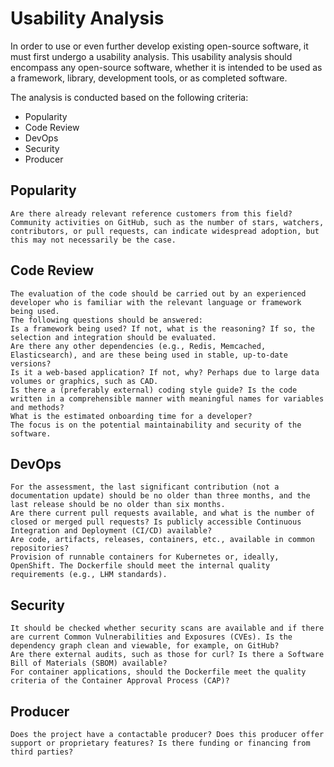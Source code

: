 # Usability Analysis

In order to use or even further develop existing open-source software, it must first undergo a usability analysis. This usability analysis should encompass any open-source software, whether it is intended to be used as a framework, library, development tools, or as completed software.

The analysis is conducted based on the following criteria:

* Popularity
* Code Review
* DevOps
* Security
* Producer

## Popularity

    Are there already relevant reference customers from this field? Community activities on GitHub, such as the number of stars, watchers, contributors, or pull requests, can indicate widespread adoption, but this may not necessarily be the case.

## Code Review

    The evaluation of the code should be carried out by an experienced developer who is familiar with the relevant language or framework being used. 
    The following questions should be answered:
    Is a framework being used? If not, what is the reasoning? If so, the selection and integration should be evaluated.
    Are there any other dependencies (e.g., Redis, Memcached, Elasticsearch), and are these being used in stable, up-to-date versions?
    Is it a web-based application? If not, why? Perhaps due to large data volumes or graphics, such as CAD.
    Is there a (preferably external) coding style guide? Is the code written in a comprehensible manner with meaningful names for variables and methods? 
    What is the estimated onboarding time for a developer?
    The focus is on the potential maintainability and security of the software.

## DevOps

    For the assessment, the last significant contribution (not a documentation update) should be no older than three months, and the last release should be no older than six months.
    Are there current pull requests available, and what is the number of closed or merged pull requests? Is publicly accessible Continuous Integration and Deployment (CI/CD) available?
    Are code, artifacts, releases, containers, etc., available in common repositories?
    Provision of runnable containers for Kubernetes or, ideally, OpenShift. The Dockerfile should meet the internal quality requirements (e.g., LHM standards).

## Security

    It should be checked whether security scans are available and if there are current Common Vulnerabilities and Exposures (CVEs). Is the dependency graph clean and viewable, for example, on GitHub?
    Are there external audits, such as those for curl? Is there a Software Bill of Materials (SBOM) available?
    For container applications, should the Dockerfile meet the quality criteria of the Container Approval Process (CAP)?

## Producer

    Does the project have a contactable producer? Does this producer offer support or proprietary features? Is there funding or financing from third parties?